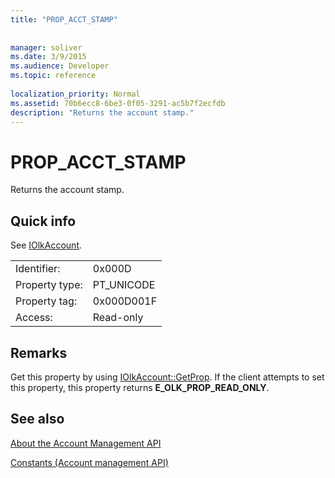 ```yaml
---
title: "PROP_ACCT_STAMP"
 
 
manager: soliver
ms.date: 3/9/2015
ms.audience: Developer
ms.topic: reference
 
localization_priority: Normal
ms.assetid: 70b6ecc8-6be3-0f05-3291-ac5b7f2ecfdb
description: "Returns the account stamp."
---
```


# PROP_ACCT_STAMP

Returns the account stamp.
  
## Quick info

See [IOlkAccount](iolkaccount.md).
  
|||
|:-----|:-----|
|Identifier:  <br/> |0x000D  <br/> |
|Property type:  <br/> |PT_UNICODE  <br/> |
|Property tag:  <br/> |0x000D001F  <br/> |
|Access:  <br/> |Read-only  <br/> |
   
## Remarks

Get this property by using [IOlkAccount::GetProp](iolkaccount-getprop.md). If the client attempts to set this property, this property returns **E_OLK_PROP_READ_ONLY**. 
  
## See also



[About the Account Management API](about-the-account-management-api.md)
  
[Constants (Account management API)](constants-account-management-api.md)


